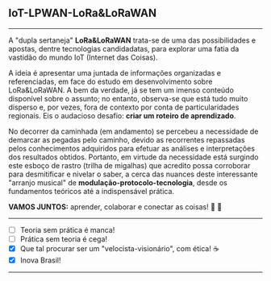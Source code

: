 ## IoT-LPWAN-LoRa&LoRaWAN
***
A "dupla sertaneja" **LoRa&LoRaWAN** trata-se de uma das possibilidades e apostas, dentre tecnologias candidadatas, para explorar uma fatia da vastidão do mundo IoT (Internet das Coisas). 

A ideia é apresentar uma juntada de informações organizadas e referenciadas, em face do estudo em desenvolvimento sobre LoRa&LoRaWAN. A bem da verdade, já se tem um imenso conteúdo disponível sobre o assunto; no entanto, observa-se que está tudo muito disperso e, por vezes, fora de contexto por conta de particularidades regionais. Eis o audacioso desafio: **criar um roteiro de aprendizado**.

No decorrer da caminhada (em andamento) se percebeu a necessidade de demarcar as pegadas pelo caminho, devido as recorrentes repassadas pelos conhecimentos adquiridos para efetuar as análises e interpretações dos resultados obtidos. Portanto, em virtude da necessidade está surgindo este esboço de rastro (trilha de migalhas) que acredito possa corroborar para desmitificar e nivelar o saber, a cerca das nuances deste interessante "arranjo musical" de **modulação-protocolo-tecnologia**, desde os fundamentos teóricos até a indispensável prática. 

**VAMOS JUNTOS:** aprender, colaborar e conectar as coisas! :fist_right: :fist_left:

***
- [ ] Teoria sem prática é manca!
- [ ] Prática sem teoria é cega!
- [x] Que tal procurar ser um "velocista-visionário", com ética!   :coffee:
- [x] Inova Brasil!
*** 
